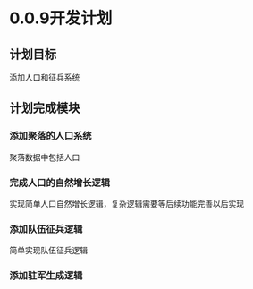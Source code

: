 ﻿# 0.0.9开发计划

## 计划目标

添加人口和征兵系统

## 计划完成模块

### 添加聚落的人口系统

聚落数据中包括人口

### 完成人口的自然增长逻辑

实现简单人口自然增长逻辑，复杂逻辑需要等后续功能完善以后实现

### 添加队伍征兵逻辑

简单实现队伍征兵逻辑

### 添加驻军生成逻辑